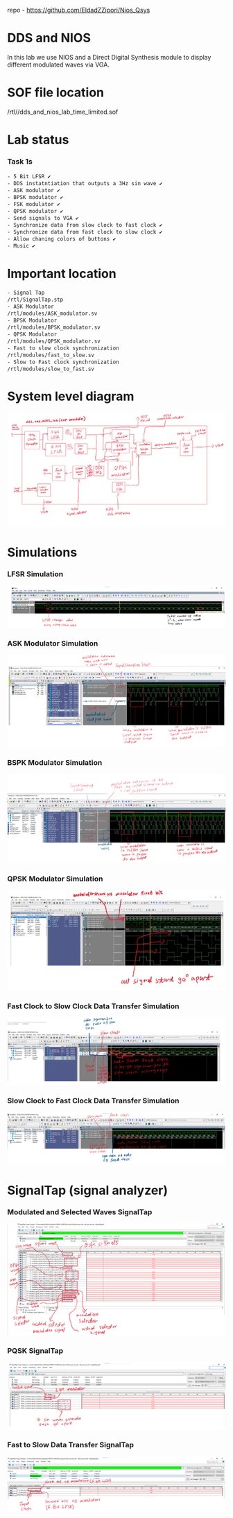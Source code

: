 repo - https://github.com/EldadZZipori/Nios_Qsys

# DDS and NIOS
In this lab we use NIOS and a Direct Digital Synthesis module to display different modulated waves via VGA. 

# SOF file location
/rtl//dds_and_nios_lab_time_limited.sof
# Lab status
### Task 1s

    - 5 Bit LFSR ✔️
    - DDS instatntiation that outputs a 3Hz sin wave ✔️
    - ASK modulator ✔️
    - BPSK modulator ✔️
    - FSK modulator ✔️
    - QPSK modulator ✔️
    - Send signals to VGA ✔️
    - Synchronize data from slow clock to fast clock ✔️
    - Synchronize data from fast clock to slow clock ✔️
    - Allow chaning colors of buttons ✔️
    - Music ✔️

# Important location
    - Signal Tap
    /rtl/SignalTap.stp
    - ASK Modulator
    /rtl/modules/ASK_modulator.sv
    - BPSK Modulator
    /rtl/modules/BPSK_modulator.sv
    - QPSK Modulator
    /rtl/modules/QPSK_modulator.sv
    - Fast to slow clock synchronization
    /rtl/modules/fast_to_slow.sv
    - Slow to Fast clock synchronization
    /rtl/modules/slow_to_fast.sv

# System level diagram  

![System level diagram](https://github.com/EldadZZipori/Nios_Qsys/blob/main/doc/system_diagram.png)

# Simulations
### LFSR Simulation
![ASK Simulation](https://github.com/EldadZZipori/Nios_Qsys/blob/main/doc/LFSR_simulation.png)
### ASK Modulator Simulation
![ASK Simulation](https://github.com/EldadZZipori/Nios_Qsys/blob/main/doc/ask_simulation.png)

### BSPK Modulator Simulation
![BSPK Simulation](https://github.com/EldadZZipori/Nios_Qsys/blob/main/doc/bspk_simulation.png)


### QPSK Modulator Simulation
![PQSK Simulation](https://github.com/EldadZZipori/Nios_Qsys/blob/main/doc/pqsk_simulation.png)

### Fast Clock to Slow Clock Data Transfer Simulation
![Fast to Slow Simulation](https://github.com/EldadZZipori/Nios_Qsys/blob/main/doc/fast_to_slow_simulation.png)

### Slow Clock to Fast Clock Data Transfer Simulation
![Slow to Fast Simulation](https://github.com/EldadZZipori/Nios_Qsys/blob/main/doc/slow_to_fast_simulation.png)

# SignalTap (signal analyzer)
### Modulated and Selected Waves SignalTap
![Modulated Selected SignalTap](https://github.com/EldadZZipori/Nios_Qsys/blob/main/doc/signal_modulation_selection_signalTap.png)

### PQSK SignalTap
![PQSK SignalTap](https://github.com/EldadZZipori/Nios_Qsys/blob/main/doc/pqsk_singalTap.png)

### Fast to Slow Data Transfer SignalTap
![Fast to Slow SignalTap](https://github.com/EldadZZipori/Nios_Qsys/blob/main/doc/fast_to_slow_signalTap.png)
